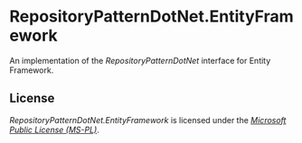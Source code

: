 RepositoryPatternDotNet.EntityFramework
=======================================

An implementation of the *RepositoryPatternDotNet* interface for Entity Framework.

## License

*RepositoryPatternDotNet.EntityFramework* is licensed under the [*Microsoft Public License (MS-PL)*](http://www.microsoft.com/en-us/openness/licenses.aspx).

